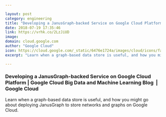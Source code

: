 ```yaml
---

layout: post
category: engineering
title: "Developing a JanusGraph-backed Service on Google Cloud Platform"
date: 2018-07-19 17:35:46
link: https://vrhk.co/2LzJiUD
image: 
domain: cloud.google.com
author: "Google Cloud"
icon: https://cloud.google.com/_static/6476e1724a/images/cloud/icons/favicons/onecloud/apple-icon.png
excerpt: "Learn when a graph-based data store is useful, and how you might go about deploying JanusGraph to store networks and graphs on Google Cloud."

---
```


### Developing a JanusGraph-backed Service on Google Cloud Platform | Google Cloud Big Data and Machine Learning Blog  |  Google Cloud

Learn when a graph-based data store is useful, and how you might go about deploying JanusGraph to store networks and graphs on Google Cloud.